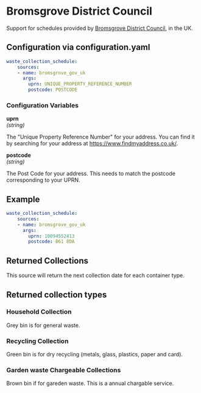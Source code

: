 # Bromsgrove District Council

Support for schedules provided by [Bromsgrove District Council](https://www.bromsgrove.gov.uk/), in the UK.

## Configuration via configuration.yaml

```yaml
waste_collection_schedule:
    sources:
    - name: bromsgrove_gov_uk
      args:
        uprn: UNIQUE_PROPERTY_REFERENCE_NUMBER
        postcode: POSTCODE
```

### Configuration Variables

**uprn**  
*(string)*

The "Unique Property Reference Number" for your address. You can find it by searching for your address at <https://www.findmyaddress.co.uk/>.

**postcode**  
*(string)*

The Post Code for your address. This needs to match the postcode corresponding to your UPRN.

## Example

```yaml
waste_collection_schedule:
    sources:
    - name: bromsgrove_gov_uk
      args:
        uprn: 10094552413
        postcode: B61 8DA
```

## Returned Collections

This source will return the next collection date for each container type.

## Returned collection types

### Household Collection

Grey bin is for general waste.

### Recycling Collection

Green bin is for dry recycling (metals, glass, plastics, paper and card).

### Garden waste Chargeable Collections

Brown bin if for gareden waste. This is a annual chargable service.
